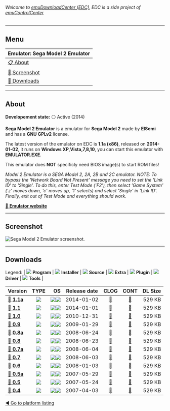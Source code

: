 ###### Welcome to [emuDownloadCenter (EDC)](https://github.com/PhoenixInteractiveNL/emuDownloadCenter/wiki/), EDC is a side project of [emuControlCenter](https://github.com/PhoenixInteractiveNL/emuControlCenter/wiki/)
***
## Menu
| **Emulator: Sega Model 2 Emulator** |
|:---------|
| [:clipboard: About](#about) |
| [:sunrise: Screenshot](#screenshot) |
| [:floppy_disk: Downloads](#downloads) |
***
## About
**Developement state:** :white_circle: Active (2014)

**Sega Model 2 Emulator** is a emulator for **Sega Model 2** made by **ElSemi** and has a **GNU GPLv2** license.

The latest version of the emulator on EDC is **1.1a (x86)**, released on **2014-01-02**, it runs on **Windows XP,Vista,7,8,10**, you can start this emulator with **EMULATOR.EXE**.

This emulator does **NOT** specificly need BIOS image(s) to start ROM files!

_Model 2 Emulator is a SEGA Model 2, 2A, 2B and 2C emulator. NOTE: To bypass the 'Network Board Not Present' message you need to set the 'Link ID' to 'Single'. To do this, enter Test Mode ('F2'), then select 'Game System' ('z' moves down, 'c' moves up, '1' selects) and select 'Single' in 'Link ID'. Finally, exit out of Test Mode and everything should work._

[:link: **Emulator website**](http://nebula.emulatronia.com)
***
## Screenshot
![](https://raw.githubusercontent.com/PhoenixInteractiveNL/emuDownloadCenter/master/hooks/m2emulator/emulator_screen_01.jpg "Sega Model 2 Emulator screenshot.")
***
## Downloads
Legend:
| ![](https://raw.githubusercontent.com/wiki/PhoenixInteractiveNL/emuDownloadCenter/images_misc/icon_program_24.png) **Program** | 
![](https://raw.githubusercontent.com/wiki/PhoenixInteractiveNL/emuDownloadCenter/images_misc/icon_installer_24.png) **Installer** | 
![](https://raw.githubusercontent.com/wiki/PhoenixInteractiveNL/emuDownloadCenter/images_misc/icon_source_code_24.png) **Source** | 
![](https://raw.githubusercontent.com/wiki/PhoenixInteractiveNL/emuDownloadCenter/images_misc/icon_extra_24.png) **Extra** | 
![](https://raw.githubusercontent.com/wiki/PhoenixInteractiveNL/emuDownloadCenter/images_misc/icon_plugin_24.png) **Plugin** | 
![](https://raw.githubusercontent.com/wiki/PhoenixInteractiveNL/emuDownloadCenter/images_misc/icon_driver_24.png) **Driver** | 
![](https://raw.githubusercontent.com/wiki/PhoenixInteractiveNL/emuDownloadCenter/images_misc/icon_tool_24.png) **Tools** | 
 
| Version | TYPE | OS | Release date | CLOG | CONT | DL Size |
|:--------|:----:|---:|:------------:|:----:|:----:|--------:|
| [:floppy_disk: **1.1a**](https://github.com/PhoenixInteractiveNL/edc-repo0004/raw/master/m2emulator/1.1a.7z) | ![](https://raw.githubusercontent.com/wiki/PhoenixInteractiveNL/emuDownloadCenter/images_misc/icon_program_24.png) | ![](https://raw.githubusercontent.com/wiki/PhoenixInteractiveNL/emuDownloadCenter/images_misc/logo_windows_24.png)![](https://raw.githubusercontent.com/wiki/PhoenixInteractiveNL/emuDownloadCenter/images_misc/icon_32-bit_24.png) | 2014-01-02 | [:page_facing_up:](https://github.com/PhoenixInteractiveNL/edc-repo0004/blob/master/m2emulator/1.1a_changelog.txt) | [:mag_right:](https://github.com/PhoenixInteractiveNL/edc-repo0004/blob/master/m2emulator/1.1a_contents.txt) | 529 KB |
| [:floppy_disk: **1.1**](https://github.com/PhoenixInteractiveNL/edc-repo0004/raw/master/m2emulator/1.1.7z) | ![](https://raw.githubusercontent.com/wiki/PhoenixInteractiveNL/emuDownloadCenter/images_misc/icon_program_24.png) | ![](https://raw.githubusercontent.com/wiki/PhoenixInteractiveNL/emuDownloadCenter/images_misc/logo_windows_24.png)![](https://raw.githubusercontent.com/wiki/PhoenixInteractiveNL/emuDownloadCenter/images_misc/icon_32-bit_24.png) | 2014-01-01 | [:page_facing_up:](https://github.com/PhoenixInteractiveNL/edc-repo0004/blob/master/m2emulator/1.1_changelog.txt) | [:mag_right:](https://github.com/PhoenixInteractiveNL/edc-repo0004/blob/master/m2emulator/1.1_contents.txt) | 529 KB |
| [:floppy_disk: **1.0**](https://github.com/PhoenixInteractiveNL/edc-repo0004/raw/master/m2emulator/1.0.7z) | ![](https://raw.githubusercontent.com/wiki/PhoenixInteractiveNL/emuDownloadCenter/images_misc/icon_program_24.png) | ![](https://raw.githubusercontent.com/wiki/PhoenixInteractiveNL/emuDownloadCenter/images_misc/logo_windows_24.png)![](https://raw.githubusercontent.com/wiki/PhoenixInteractiveNL/emuDownloadCenter/images_misc/icon_32-bit_24.png) | 2010-12-31 | [:page_facing_up:](https://github.com/PhoenixInteractiveNL/edc-repo0004/blob/master/m2emulator/1.0_changelog.txt) | [:mag_right:](https://github.com/PhoenixInteractiveNL/edc-repo0004/blob/master/m2emulator/1.0_contents.txt) | 529 KB |
| [:floppy_disk: **0.9**](https://github.com/PhoenixInteractiveNL/edc-repo0004/raw/master/m2emulator/0.9.7z) | ![](https://raw.githubusercontent.com/wiki/PhoenixInteractiveNL/emuDownloadCenter/images_misc/icon_program_24.png) | ![](https://raw.githubusercontent.com/wiki/PhoenixInteractiveNL/emuDownloadCenter/images_misc/logo_windows_24.png)![](https://raw.githubusercontent.com/wiki/PhoenixInteractiveNL/emuDownloadCenter/images_misc/icon_32-bit_24.png) | 2009-01-29 | [:page_facing_up:](https://github.com/PhoenixInteractiveNL/edc-repo0004/blob/master/m2emulator/0.9_changelog.txt) | [:mag_right:](https://github.com/PhoenixInteractiveNL/edc-repo0004/blob/master/m2emulator/0.9_contents.txt) | 529 KB |
| [:floppy_disk: **0.8a**](https://github.com/PhoenixInteractiveNL/edc-repo0004/raw/master/m2emulator/0.8a.7z) | ![](https://raw.githubusercontent.com/wiki/PhoenixInteractiveNL/emuDownloadCenter/images_misc/icon_program_24.png) | ![](https://raw.githubusercontent.com/wiki/PhoenixInteractiveNL/emuDownloadCenter/images_misc/logo_windows_24.png)![](https://raw.githubusercontent.com/wiki/PhoenixInteractiveNL/emuDownloadCenter/images_misc/icon_32-bit_24.png) | 2008-06-24 | [:page_facing_up:](https://github.com/PhoenixInteractiveNL/edc-repo0004/blob/master/m2emulator/0.8a_changelog.txt) | [:mag_right:](https://github.com/PhoenixInteractiveNL/edc-repo0004/blob/master/m2emulator/0.8a_contents.txt) | 529 KB |
| [:floppy_disk: **0.8**](https://github.com/PhoenixInteractiveNL/edc-repo0004/raw/master/m2emulator/0.8.7z) | ![](https://raw.githubusercontent.com/wiki/PhoenixInteractiveNL/emuDownloadCenter/images_misc/icon_program_24.png) | ![](https://raw.githubusercontent.com/wiki/PhoenixInteractiveNL/emuDownloadCenter/images_misc/logo_windows_24.png)![](https://raw.githubusercontent.com/wiki/PhoenixInteractiveNL/emuDownloadCenter/images_misc/icon_32-bit_24.png) | 2008-06-23 | [:page_facing_up:](https://github.com/PhoenixInteractiveNL/edc-repo0004/blob/master/m2emulator/0.8_changelog.txt) | [:mag_right:](https://github.com/PhoenixInteractiveNL/edc-repo0004/blob/master/m2emulator/0.8_contents.txt) | 529 KB |
| [:floppy_disk: **0.7a**](https://github.com/PhoenixInteractiveNL/edc-repo0004/raw/master/m2emulator/0.7a.7z) | ![](https://raw.githubusercontent.com/wiki/PhoenixInteractiveNL/emuDownloadCenter/images_misc/icon_program_24.png) | ![](https://raw.githubusercontent.com/wiki/PhoenixInteractiveNL/emuDownloadCenter/images_misc/logo_windows_24.png)![](https://raw.githubusercontent.com/wiki/PhoenixInteractiveNL/emuDownloadCenter/images_misc/icon_32-bit_24.png) | 2008-06-04 | [:page_facing_up:](https://github.com/PhoenixInteractiveNL/edc-repo0004/blob/master/m2emulator/0.7a_changelog.txt) | [:mag_right:](https://github.com/PhoenixInteractiveNL/edc-repo0004/blob/master/m2emulator/0.7a_contents.txt) | 529 KB |
| [:floppy_disk: **0.7**](https://github.com/PhoenixInteractiveNL/edc-repo0004/raw/master/m2emulator/0.7.7z) | ![](https://raw.githubusercontent.com/wiki/PhoenixInteractiveNL/emuDownloadCenter/images_misc/icon_program_24.png) | ![](https://raw.githubusercontent.com/wiki/PhoenixInteractiveNL/emuDownloadCenter/images_misc/logo_windows_24.png)![](https://raw.githubusercontent.com/wiki/PhoenixInteractiveNL/emuDownloadCenter/images_misc/icon_32-bit_24.png) | 2008-06-03 | [:page_facing_up:](https://github.com/PhoenixInteractiveNL/edc-repo0004/blob/master/m2emulator/0.7_changelog.txt) | [:mag_right:](https://github.com/PhoenixInteractiveNL/edc-repo0004/blob/master/m2emulator/0.7_contents.txt) | 529 KB |
| [:floppy_disk: **0.6**](https://github.com/PhoenixInteractiveNL/edc-repo0004/raw/master/m2emulator/0.6.7z) | ![](https://raw.githubusercontent.com/wiki/PhoenixInteractiveNL/emuDownloadCenter/images_misc/icon_program_24.png) | ![](https://raw.githubusercontent.com/wiki/PhoenixInteractiveNL/emuDownloadCenter/images_misc/logo_windows_24.png)![](https://raw.githubusercontent.com/wiki/PhoenixInteractiveNL/emuDownloadCenter/images_misc/icon_32-bit_24.png) | 2008-01-03 | [:page_facing_up:](https://github.com/PhoenixInteractiveNL/edc-repo0004/blob/master/m2emulator/0.6_changelog.txt) | [:mag_right:](https://github.com/PhoenixInteractiveNL/edc-repo0004/blob/master/m2emulator/0.6_contents.txt) | 529 KB |
| [:floppy_disk: **0.5a**](https://github.com/PhoenixInteractiveNL/edc-repo0004/raw/master/m2emulator/0.5a.7z) | ![](https://raw.githubusercontent.com/wiki/PhoenixInteractiveNL/emuDownloadCenter/images_misc/icon_program_24.png) | ![](https://raw.githubusercontent.com/wiki/PhoenixInteractiveNL/emuDownloadCenter/images_misc/logo_windows_24.png)![](https://raw.githubusercontent.com/wiki/PhoenixInteractiveNL/emuDownloadCenter/images_misc/icon_32-bit_24.png) | 2007-05-29 | [:page_facing_up:](https://github.com/PhoenixInteractiveNL/edc-repo0004/blob/master/m2emulator/0.5a_changelog.txt) | [:mag_right:](https://github.com/PhoenixInteractiveNL/edc-repo0004/blob/master/m2emulator/0.5a_contents.txt) | 529 KB |
| [:floppy_disk: **0.5**](https://github.com/PhoenixInteractiveNL/edc-repo0004/raw/master/m2emulator/0.5.7z) | ![](https://raw.githubusercontent.com/wiki/PhoenixInteractiveNL/emuDownloadCenter/images_misc/icon_program_24.png) | ![](https://raw.githubusercontent.com/wiki/PhoenixInteractiveNL/emuDownloadCenter/images_misc/logo_windows_24.png)![](https://raw.githubusercontent.com/wiki/PhoenixInteractiveNL/emuDownloadCenter/images_misc/icon_32-bit_24.png) | 2007-05-24 | [:page_facing_up:](https://github.com/PhoenixInteractiveNL/edc-repo0004/blob/master/m2emulator/0.5_changelog.txt) | [:mag_right:](https://github.com/PhoenixInteractiveNL/edc-repo0004/blob/master/m2emulator/0.5_contents.txt) | 529 KB |
| [:floppy_disk: **0.4**](https://github.com/PhoenixInteractiveNL/edc-repo0004/raw/master/m2emulator/0.4.7z) | ![](https://raw.githubusercontent.com/wiki/PhoenixInteractiveNL/emuDownloadCenter/images_misc/icon_program_24.png) | ![](https://raw.githubusercontent.com/wiki/PhoenixInteractiveNL/emuDownloadCenter/images_misc/logo_windows_24.png)![](https://raw.githubusercontent.com/wiki/PhoenixInteractiveNL/emuDownloadCenter/images_misc/icon_32-bit_24.png) | 2007-04-03 | [:page_facing_up:](https://github.com/PhoenixInteractiveNL/edc-repo0004/blob/master/m2emulator/0.4_changelog.txt) | [:mag_right:](https://github.com/PhoenixInteractiveNL/edc-repo0004/blob/master/m2emulator/0.4_contents.txt) | 529 KB |

[:arrow_backward: Go to platform listing](https://github.com/PhoenixInteractiveNL/emuDownloadCenter/wiki/EDC-Platform-List)
